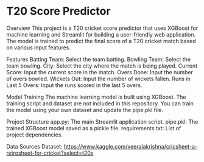 # T20 Score Predictor
Overview
This project is a T20 cricket score predictor that uses XGBoost for machine learning and Streamlit for building a user-friendly web application. The model is trained to predict the final score of a T20 cricket match based on various input features.

Features
Batting Team: Select the team batting.
Bowling Team: Select the team bowling.
City: Select the city where the match is being played.
Current Score: Input the current score in the match.
Overs Done: Input the number of overs bowled.
Wickets Out: Input the number of wickets fallen.
Runs in Last 5 Overs: Input the runs scored in the last 5 overs.

Model Training
The machine learning model is built using XGBoost. The training script and dataset are not included in this repository. You can train the model using your own dataset and update the pipe.pkl file.

Project Structure
app.py: The main Streamlit application script.
pipe.pkl: The trained XGBoost model saved as a pickle file.
requirements.txt: List of project dependencies.

Data Sources
Dataset: https://www.kaggle.com/veeralakrishna/cricsheet-a-retrosheet-for-cricket?select=t20s
